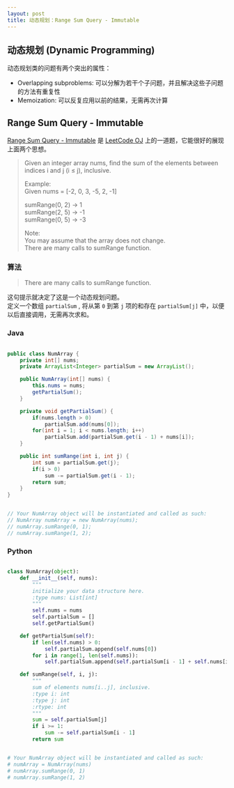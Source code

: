 ```yaml
---
layout: post
title: 动态规划：Range Sum Query - Immutable
---
```

## 动态规划 (Dynamic Programming)
动态规划类的问题有两个突出的属性：<br>
* Overlapping subproblems: 可以分解为若干个子问题，并且解决这些子问题的方法有重复性<br>
* Memoization: 可以反复应用以前的结果，无需再次计算

## Range Sum Query - Immutable
[Range Sum Query - Immutable](https://leetcode.com/problems/range-sum-query-immutable/) 是 [LeetCode OJ](https://leetcode.com/) 上的一道题，它能很好的展现上面两个思想。

> Given an integer array nums, find the sum of the elements between indices i and j (i ≤ j), inclusive.<br>
>
> Example: <br>
> Given nums = [-2, 0, 3, -5, 2, -1]
>
> sumRange(0, 2) -> 1<br>
> sumRange(2, 5) -> -1<br>
> sumRange(0, 5) -> -3<br>
>
>Note:<br>
>You may assume that the array does not change.<br>
>There are many calls to sumRange function.

### 算法
>There are many calls to sumRange function.<br>

这句提示就决定了这是一个动态规划问题。<br>
定义一个数组 `partialSum` , 将从第 `0` 到第 `j` 项的和存在 `partialSum[j]` 中，以便以后直接调用，无需再次求和。

### Java

```java

public class NumArray {
    private int[] nums;
    private ArrayList<Integer> partialSum = new ArrayList();

    public NumArray(int[] nums) {
        this.nums = nums;
        getPartialSum();
    }

    private void getPartialSum() {
        if(nums.length > 0)
            partialSum.add(nums[0]);
        for(int i = 1; i < nums.length; i++)
            partialSum.add(partialSum.get(i - 1) + nums[i]);
    }

    public int sumRange(int i, int j) {
        int sum = partialSum.get(j);
        if(i > 0)
            sum -= partialSum.get(i - 1);
        return sum;
    }
}


// Your NumArray object will be instantiated and called as such:
// NumArray numArray = new NumArray(nums);
// numArray.sumRange(0, 1);
// numArray.sumRange(1, 2);

```

### Python

```python

class NumArray(object):
    def __init__(self, nums):
        """
        initialize your data structure here.
        :type nums: List[int]
        """
        self.nums = nums
        self.partialSum = []
        self.getPartialSum()

    def getPartialSum(self):
        if len(self.nums) > 0:
            self.partialSum.append(self.nums[0])
        for i in range(1, len(self.nums)):
            self.partialSum.append(self.partialSum[i - 1] + self.nums[i])

    def sumRange(self, i, j):
        """
        sum of elements nums[i..j], inclusive.
        :type i: int
        :type j: int
        :rtype: int
        """
        sum = self.partialSum[j]
        if i >= 1:
            sum -= self.partialSum[i - 1]
        return sum


# Your NumArray object will be instantiated and called as such:
# numArray = NumArray(nums)
# numArray.sumRange(0, 1)
# numArray.sumRange(1, 2)

```
